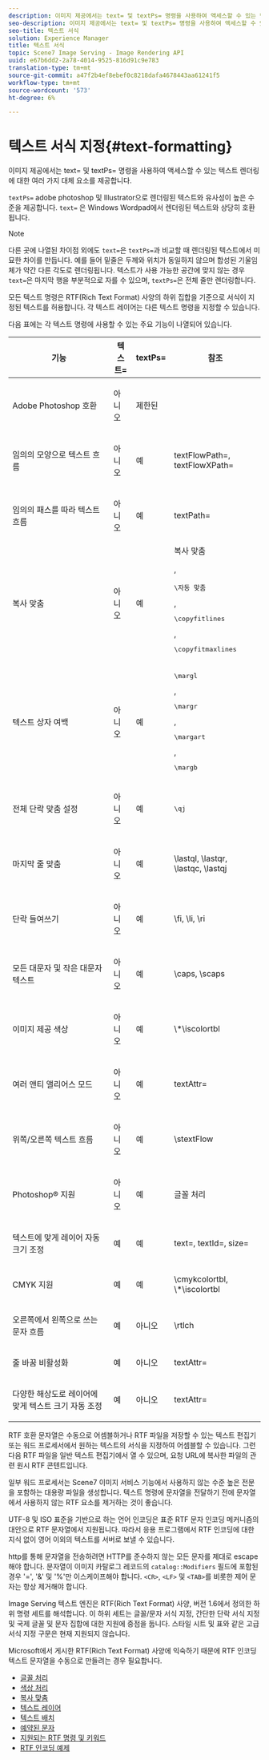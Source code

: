 ```yaml
---
description: 이미지 제공에서는 text= 및 textPs= 명령을 사용하여 액세스할 수 있는 텍스트 렌더링에 대한 여러 가지 대체 요소를 제공합니다.
seo-description: 이미지 제공에서는 text= 및 textPs= 명령을 사용하여 액세스할 수 있는 텍스트 렌더링에 대한 여러 가지 대체 요소를 제공합니다.
seo-title: 텍스트 서식
solution: Experience Manager
title: 텍스트 서식
topic: Scene7 Image Serving - Image Rendering API
uuid: e67b6dd2-2a78-4014-9525-816d91c9e783
translation-type: tm+mt
source-git-commit: a47f2b4ef8ebef0c8218dafa4678443aa61241f5
workflow-type: tm+mt
source-wordcount: '573'
ht-degree: 6%

---
```



# 텍스트 서식 지정{#text-formatting}

이미지 제공에서는 text= 및 textPs= 명령을 사용하여 액세스할 수 있는 텍스트 렌더링에 대한 여러 가지 대체 요소를 제공합니다.

`textPs=` adobe photoshop 및 Illustrator으로 렌더링된 텍스트와 유사성이 높은 수준을 제공합니다. `text=` 은 Windows Wordpad에서 렌더링된 텍스트와 상당히 호환됩니다.

>[!NOTE]
>
>다른 곳에 나열된 차이점 외에도 `text=`은 `textPs=`과 비교할 때 렌더링된 텍스트에서 미묘한 차이를 만듭니다. 예를 들어 밑줄은 두께와 위치가 동일하지 않으며 합성된 기울임체가 약간 다른 각도로 렌더링됩니다. 텍스트가 사용 가능한 공간에 맞지 않는 경우 `text=`은 마지막 행을 부분적으로 자를 수 있으며, `textPs=`은 전체 줄만 렌더링합니다.

모든 텍스트 명령은 RTF(Rich Text Format) 사양의 하위 집합을 기준으로 서식이 지정된 텍스트를 허용합니다. 각 텍스트 레이어는 다른 텍스트 명령을 지정할 수 있습니다.

다음 표에는 각 텍스트 명령에 사용할 수 있는 주요 기능이 나열되어 있습니다.

<table id="table_9C41CBDA94C24805B538E5049B0137C6"> 
 <thead> 
  <tr> 
   <th class="entry"> <b> 기능</b> </th> 
   <th class="entry"> <b> 텍스트=</b> </th> 
   <th class="entry"> <b> textPs=</b> </th> 
   <th class="entry"> <b> 참조</b> </th> 
  </tr> 
 </thead>
 <tbody> 
  <tr> 
   <td> <p> Adobe Photoshop 호환 </p> </td> 
   <td> <p> 아니오 </p> </td> 
   <td> <p> 제한된 </p> </td> 
   <td> <p> </p> </td> 
  </tr> 
  <tr> 
   <td> <p>임의의 모양으로 텍스트 흐름 </p> </td> 
   <td> <p>아니오 </p> </td> 
   <td> <p>예 </p> </td> 
   <td> <p>textFlowPath=, textFlowXPath= </p> </td> 
  </tr> 
  <tr> 
   <td> <p>임의의 패스를 따라 텍스트 흐름 </p> </td> 
   <td> <p>아니오 </p> </td> 
   <td> <p>예 </p> </td> 
   <td> <p>textPath= </p> </td> 
  </tr> 
  <tr> 
   <td> <p>복사 맞춤 </p> </td> 
   <td> <p>아니오 </p> </td> 
   <td> <p>예 </p> </td> 
   <td> 복사 맞춤 <p>, <pre>\자동 맞춤</pre>, <pre>\copyfitlines</pre>, <pre>\copyfitmaxlines</pre> </p> </td> 
  </tr> 
  <tr> 
   <td> <p>텍스트 상자 여백 </p> </td> 
   <td> <p>아니오 </p> </td> 
   <td> <p>예 </p> </td> 
   <td> <p><pre>\margl</pre>, <pre>\margr</pre>, <pre>\margart</pre>, <pre>\margb</pre> </p> </td> 
  </tr> 
  <tr> 
   <td> <p>전체 단락 맞춤 설정 </p> </td> 
   <td> <p>아니오 </p> </td> 
   <td> <p>예 </p> </td> 
   <td> <p><pre>\qj</pre> </p> </td> 
  </tr> 
  <tr> 
   <td> <p>마지막 줄 맞춤 </p> </td> 
   <td> <p>아니오 </p> </td> 
   <td> <p>예 </p> </td> 
   <td> <p>\lastql, \lastqr, \lastqc, \lastqj </p> </td> 
  </tr> 
  <tr> 
   <td> <p>단락 들여쓰기 </p> </td> 
   <td> <p>아니오 </p> </td> 
   <td> <p>예 </p> </td> 
   <td> <p>\fi, \li, \ri </p> </td> 
  </tr> 
  <tr> 
   <td> <p>모든 대문자 및 작은 대문자 텍스트 </p> </td> 
   <td> <p>아니오 </p> </td> 
   <td> <p>예 </p> </td> 
   <td> <p>\caps, \scaps </p> </td> 
  </tr> 
  <tr> 
   <td> <p>이미지 제공 색상 </p> </td> 
   <td> <p>아니오 </p> </td> 
   <td> <p>예 </p> </td> 
   <td> <p>\*\iscolortbl </p> </td> 
  </tr> 
  <tr> 
   <td> <p>여러 앤티 앨리어스 모드 </p> </td> 
   <td> <p>아니오 </p> </td> 
   <td> <p>예 </p> </td> 
   <td> <p>textAttr= </p> </td> 
  </tr> 
  <tr> 
   <td> <p>위쪽/오른쪽 텍스트 흐름 </p> </td> 
   <td> <p>아니오 </p> </td> 
   <td> <p>예 </p> </td> 
   <td> <p>\stextFlow </p> </td> 
  </tr> 
  <tr> 
   <td> <p>Photoshop® 지원 </p> </td> 
   <td> <p>아니오 </p> </td> 
   <td> <p>예 </p> </td> 
   <td> 글꼴 처리 </td> 
  </tr> 
  <tr> 
   <td> <p>텍스트에 맞게 레이어 자동 크기 조정 </p> </td> 
   <td> <p>예 </p> </td> 
   <td> <p>예 </p> </td> 
   <td> <p>text=, textId=, size= </p> </td> 
  </tr> 
  <tr> 
   <td> <p>CMYK 지원 </p> </td> 
   <td> <p>예 </p> </td> 
   <td> <p>예 </p> </td> 
   <td> <p>\cmykcolortbl, \*\iscolortbl </p> </td> 
  </tr> 
  <tr> 
   <td> <p>오른쪽에서 왼쪽으로 쓰는 문자 흐름 </p> </td> 
   <td> <p>예 </p> </td> 
   <td> <p>아니오 </p> </td> 
   <td> <p>\rtlch </p> </td> 
  </tr> 
  <tr> 
   <td> <p>줄 바꿈 비활성화 </p> </td> 
   <td> <p>예 </p> </td> 
   <td> <p>아니오 </p> </td> 
   <td> <p>textAttr= </p> </td> 
  </tr> 
  <tr> 
   <td> <p>다양한 해상도로 레이어에 맞게 텍스트 크기 자동 조정 </p> </td> 
   <td> <p>예 </p> </td> 
   <td> <p>아니오 </p> </td> 
   <td> <p>textAttr= </p> </td> 
  </tr> 
 </tbody> 
</table>

RTF 호환 문자열은 수동으로 어셈블하거나 RTF 파일을 저장할 수 있는 텍스트 편집기 또는 워드 프로세서에서 원하는 텍스트의 서식을 지정하여 어셈블할 수 있습니다. 그런 다음 RTF 파일을 일반 텍스트 편집기에서 열 수 있으며, 요청 URL에 복사한 파일의 관련 원시 RTF 콘텐트입니다.

일부 워드 프로세서는 Scene7 이미지 서비스 기능에서 사용하지 않는 수준 높은 전문을 포함하는 대용량 파일을 생성합니다. 텍스트 명령에 문자열을 전달하기 전에 문자열에서 사용하지 않는 RTF 요소를 제거하는 것이 좋습니다.

UTF-8 및 ISO 표준을 기반으로 하는 언어 인코딩은 표준 RTF 문자 인코딩 메커니즘의 대안으로 RTF 문자열에서 지원됩니다. 따라서 응용 프로그램에서 RTF 인코딩에 대한 지식 없이 영어 이외의 텍스트를 서버로 보낼 수 있습니다.

http를 통해 문자열을 전송하려면 HTTP를 준수하지 않는 모든 문자를 제대로 escape해야 합니다. 문자열이 이미지 카탈로그 레코드의 `catalog::Modifiers` 필드에 포함된 경우 &#39;=&#39;, &#39;&amp;&#39; 및 &#39;%&#39;만 이스케이프해야 합니다. `<CR>`, `<LF>` 및 `<TAB>`를 비롯한 제어 문자는 항상 제거해야 합니다.

Image Serving 텍스트 엔진은 RTF(Rich Text Format) 사양, 버전 1.6에서 정의한 하위 명령 세트를 해석합니다. 이 하위 세트는 글꼴/문자 서식 지정, 간단한 단락 서식 지정 및 국제 글꼴 및 문자 집합에 대한 지원에 중점을 둡니다. 스타일 시트 및 표와 같은 고급 서식 지정 구문은 현재 지원되지 않습니다.

Microsoft에서 게시한 RTF(Rich Text Format) 사양에 익숙하기 때문에 RTF 인코딩 텍스트 문자열을 수동으로 만들려는 경우 필요합니다.

* [글꼴 처리](r-font-handling.md)
* [색상 처리](r-color-handling.md)
* [복사 맞춤](r-copy-fitting.md)
* [텍스트 레이어](r-text-layers.md)
* [텍스트 배치](r-text-positioning.md)
* [예약된 문자](r-reserved-characters.md)
* [지원되는 RTF 명령 및 키워드](c-supported-rtf-commands-and-keywords/c-supported-rtf-commands-and-keywords.md)
* [RTF 인코딩 예제](r-rtf-encoding-examples.md)
